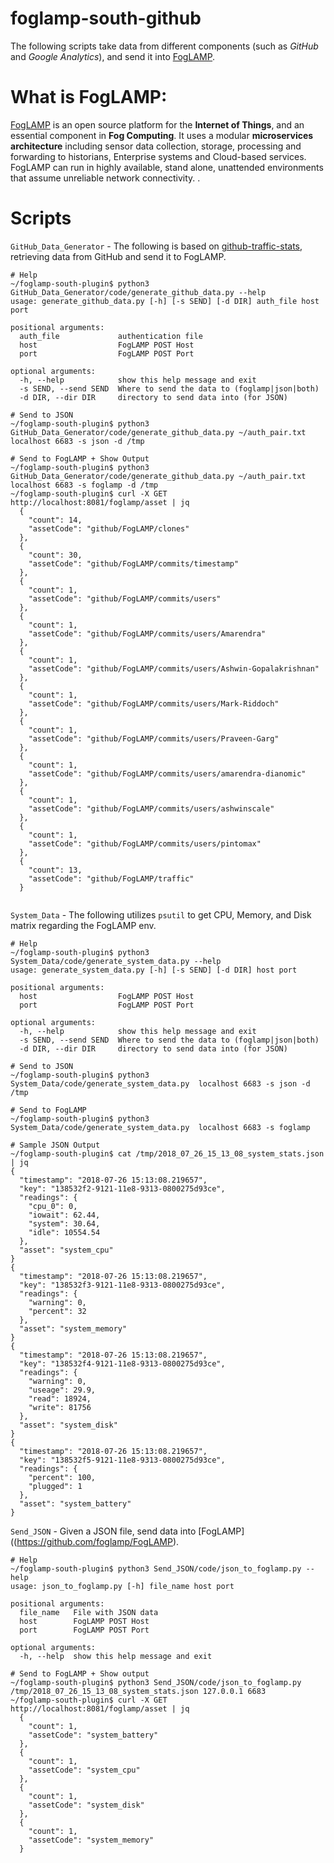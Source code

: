 # foglamp-south-github
The following scripts take data from different components (such as _GitHub_ and _Google Analytics_), and send it into [FogLAMP](https://github.com/foglamp/FogLAMP).  


# What is FogLAMP:
[FogLAMP](https://github.com/foglamp/FogLAMP) is an open source platform for the **Internet of Things**, and an essential component in **Fog Computing**. It uses a modular **microservices architecture** including sensor data collection, storage, processing and forwarding to historians, Enterprise systems and Cloud-based services. FogLAMP can run in highly available, stand alone, unattended environments that assume unreliable network connectivity.
.

# Scripts 

`GitHub_Data_Generator` - The following is based on [github-traffic-stats](https://github.com/nchah/github-traffic-stats), retrieving data from GitHub and send it to FogLAMP. 
```
# Help 
~/foglamp-south-plugin$ python3 GitHub_Data_Generator/code/generate_github_data.py --help 
usage: generate_github_data.py [-h] [-s SEND] [-d DIR] auth_file host port

positional arguments:
  auth_file             authentication file
  host                  FogLAMP POST Host
  port                  FogLAMP POST Port

optional arguments:
  -h, --help            show this help message and exit
  -s SEND, --send SEND  Where to send the data to (foglamp|json|both)
  -d DIR, --dir DIR     directory to send data into (for JSON)

# Send to JSON 
~/foglamp-south-plugin$ python3 GitHub_Data_Generator/code/generate_github_data.py ~/auth_pair.txt localhost 6683 -s json -d /tmp

# Send to FogLAMP + Show Output 
~/foglamp-south-plugin$ python3 GitHub_Data_Generator/code/generate_github_data.py ~/auth_pair.txt localhost 6683 -s foglamp -d /tmp
~/foglamp-south-plugin$ curl -X GET http://localhost:8081/foglamp/asset | jq 
  {
    "count": 14,
    "assetCode": "github/FogLAMP/clones"
  },
  {
    "count": 30,
    "assetCode": "github/FogLAMP/commits/timestamp"
  },
  {
    "count": 1,
    "assetCode": "github/FogLAMP/commits/users"
  },
  {
    "count": 1,
    "assetCode": "github/FogLAMP/commits/users/Amarendra"
  },
  {
    "count": 1,
    "assetCode": "github/FogLAMP/commits/users/Ashwin-Gopalakrishnan"
  },
  {
    "count": 1,
    "assetCode": "github/FogLAMP/commits/users/Mark-Riddoch"
  },
  {
    "count": 1,
    "assetCode": "github/FogLAMP/commits/users/Praveen-Garg"
  },
  {
    "count": 1,
    "assetCode": "github/FogLAMP/commits/users/amarendra-dianomic"
  },
  {
    "count": 1,
    "assetCode": "github/FogLAMP/commits/users/ashwinscale"
  },
  {
    "count": 1,
    "assetCode": "github/FogLAMP/commits/users/pintomax"
  },
  {
    "count": 13,
    "assetCode": "github/FogLAMP/traffic"
  }


```

`System_Data` - The following utilizes `psutil` to get CPU, Memory, and Disk matrix regarding the FogLAMP env. 
```
# Help
~/foglamp-south-plugin$ python3 System_Data/code/generate_system_data.py --help
usage: generate_system_data.py [-h] [-s SEND] [-d DIR] host port

positional arguments:
  host                  FogLAMP POST Host
  port                  FogLAMP POST Port

optional arguments:
  -h, --help            show this help message and exit
  -s SEND, --send SEND  Where to send the data to (foglamp|json|both)
  -d DIR, --dir DIR     directory to send data into (for JSON)

# Send to JSON 
~/foglamp-south-plugin$ python3 System_Data/code/generate_system_data.py  localhost 6683 -s json -d /tmp

# Send to FogLAMP 
~/foglamp-south-plugin$ python3 System_Data/code/generate_system_data.py  localhost 6683 -s foglamp

# Sample JSON Output
~/foglamp-south-plugin$ cat /tmp/2018_07_26_15_13_08_system_stats.json | jq 
{
  "timestamp": "2018-07-26 15:13:08.219657",
  "key": "138532f2-9121-11e8-9313-0800275d93ce",
  "readings": {
    "cpu_0": 0,
    "iowait": 62.44,
    "system": 30.64,
    "idle": 10554.54
  },
  "asset": "system_cpu"
}
{
  "timestamp": "2018-07-26 15:13:08.219657",
  "key": "138532f3-9121-11e8-9313-0800275d93ce",
  "readings": {
    "warning": 0,
    "percent": 32
  },
  "asset": "system_memory"
}
{
  "timestamp": "2018-07-26 15:13:08.219657",
  "key": "138532f4-9121-11e8-9313-0800275d93ce",
  "readings": {
    "warning": 0,
    "useage": 29.9,
    "read": 18924,
    "write": 81756
  },
  "asset": "system_disk"
}
{
  "timestamp": "2018-07-26 15:13:08.219657",
  "key": "138532f5-9121-11e8-9313-0800275d93ce",
  "readings": {
    "percent": 100,
    "plugged": 1
  },
  "asset": "system_battery"
}
```

`Send_JSON` - Given a JSON file, send data into [FogLAMP]((https://github.com/foglamp/FogLAMP).
```
# Help
~/foglamp-south-plugin$ python3 Send_JSON/code/json_to_foglamp.py --help 
usage: json_to_foglamp.py [-h] file_name host port

positional arguments:
  file_name   File with JSON data
  host        FogLAMP POST Host
  port        FogLAMP POST Port

optional arguments:
  -h, --help  show this help message and exit 

# Send to FogLAMP + Show output 
~/foglamp-south-plugin$ python3 Send_JSON/code/json_to_foglamp.py /tmp/2018_07_26_15_13_08_system_stats.json 127.0.0.1 6683
~/foglamp-south-plugin$ curl -X GET http://localhost:8081/foglamp/asset | jq 
  {
    "count": 1,
    "assetCode": "system_battery"
  },
  {
    "count": 1,
    "assetCode": "system_cpu"
  },
  {
    "count": 1,
    "assetCode": "system_disk"
  },
  {
    "count": 1,
    "assetCode": "system_memory"
  }
```
